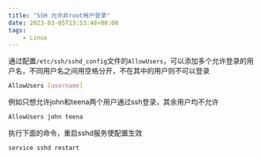 ```yaml
---
title: "SSH 允许非root用户登录"
date: 2023-03-05T13:53:48+08:00
tags:
    - Linux
---
```


通过配置`/etc/ssh/sshd_config`文件的`AllowUsers`，可以添加多个允许登录的用户名，不同用户名之间用空格分开，不在其中的用户则不可以登录

```bash
AllowUsers [username]
```

例如只想允许john和teena两个用户通过ssh登录，其余用户均不允许

```bash
AllowUsers john teena
```

执行下面的命令，重启sshd服务使配置生效

```bash
service sshd restart
```
